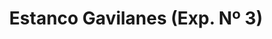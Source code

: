 ---
title: "Estanco Gavilanes (Exp. Nº 3)"
url: /zamora/estanco-gavilanes-exp-no-3/
shop: tabaco
---